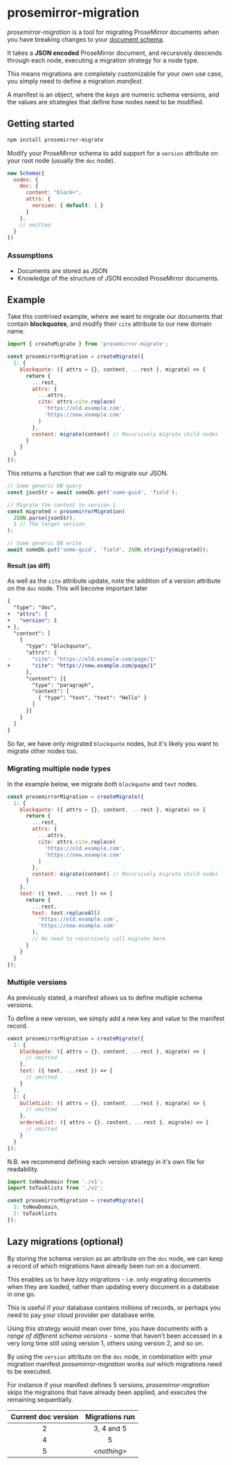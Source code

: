 # prosemirror-migration

_prosemirror-migration_ is a tool for migrating ProseMirror documents when you have breaking changes to your [document schema](https://prosemirror.net/docs/ref/#model.Document_Schema).

It takes a **JSON encoded** ProseMirror document, and recursively descends through each node, executing a migration strategy for a node type.

This means migrations are completely customizable for your own use case, you simply need to define a migration _manifest_.

A manifest is an object, where the _keys_ are numeric schema versions, and the values are strategies that define how nodes need to be modified.

## Getting started

```bash
npm install prosemirror-migrate
```

Modify your ProseMirror schema to add support for a `version` attribute on your root node (usually the `doc` node).

```js
new Schema({
  nodes: {
    doc: {
      content: "block+",
      attrs: {
        version: { default: 1 }
      }
    },
    // omitted
  }
})
```

### Assumptions

* Documents are stored as JSON
* Knowledge of the structure of JSON encoded ProseMirror documents.

## Example

Take this contrived example, where we want to migrate our documents that contain **blockquotes**, and modify their `cite` attribute to our new domain name.

```js
import { createMigrate } from 'prosemirror-migrate';

const prosemirrorMigration = createMigrate({
  1: {
    blockquote: ({ attrs = {}, content, ...rest }, migrate) => {
      return {
        ...rest,
        attrs: {
          ...attrs,
          cite: attrs.cite.replace(
            'https://old.example.com',
            'https://new.example.com'
          )
        },
        content: migrate(content) // Recursively migrate child nodes
      }
    }
  }
});
```

This returns a function that we call to migrate our JSON.

```js
// Some generic DB query
const jsonStr = await someDb.get('some-guid', 'field');

// Migrate the content to version 1
const migrated = prosemirrorMigration(
  JSON.parse(jsonStr),
  1 // The target version
);

// Some generic DB write
await someDb.put('some-guid', 'field', JSON.stringify(migrated));
```

#### Result (as diff)

As well as the `cite` attribute update, note the addition of a version attribute on the `doc` node. This will become important later

```diff
{
  "type": "doc",
+  "attrs": {
+   "version": 1
+ },
  "content": [
    {
      "type": "blockquote",
      "attrs": {
-       "cite": "https://old.example.com/page/1"
+       "cite": "https://new.example.com/page/1"
      },
      "content": [{
        "type": "paragraph",
        "content": [
          { "type": "text", "text": "Hello" }
        ]
      }]
    }
  ]
}
```

So far, we have only migrated `blockquote` nodes, but it's likely you want to migrate other nodes too. 

### Migrating multiple node types

In the example below, we migrate _both_ `blockquote` and `text` nodes.

```js
const prosemirrorMigration = createMigrate({
  1: {
    blockquote: ({ attrs = {}, content, ...rest }, migrate) => {
      return {
        ...rest,
        attrs: {
          ...attrs,
          cite: attrs.cite.replace(
            'https://old.example.com',
            'https://new.example.com'
          )
        },
        content: migrate(content) // Recursively migrate child nodes
      }
    },
    text: ({ text, ...rest }) => {
      return {
        ...rest,
        text: text.replaceAll(
          'https://old.example.com',
          'https://new.example.com'
        ),
        // No need to recursively call migrate here
      }
    }
  }
});
```

### Multiple versions

As previously stated, a manifest allows us to define multiple schema versions.

To define a new version, we simply add a new key and value to the manifest record.

```js
const prosemirrorMigration = createMigrate({
  1: {
    blockquote: ({ attrs = {}, content, ...rest }, migrate) => {
      // omitted
    },
    text: ({ text, ...rest }) => {
      // omitted
    }
  },
  2: {
    bulletList: ({ attrs = {}, content, ...rest }, migrate) => {
      // omitted
    },
    orderedList: ({ attrs = {}, content, ...rest }, migrate) => {
      // omitted
    }
  }
});
```

N.B. we recommend defining each version strategy in it's own file for readability.

```js
import toNewDomain from './v1';
import toTasklists from './v2';

const prosemirrorMigration = createMigrate({
  1: toNewDomain,
  2: toTasklists
});
```

## Lazy migrations (optional)

By storing the schema version as an attribute on the `doc` node, we can keep a record of which migrations have already been run on a document.

This enables us to have _lazy_ migrations - i.e. only migrating documents when they are loaded, rather than updating every document in a database in one go.

This is useful if your database contains millions of records, or perhaps you need to pay your cloud provider per database write.

Using this strategy would mean over time, you have documents with a _range of different schema versions_ - some that haven't been accessed in a very long time still using version 1, others using version 2, and so on.

By using the `version` attribute on the `doc` node, in combination with your migration manifest _prosemirror-migration_ works out which migrations need to be executed.

For instance if your manifest defines 5 versions, _prosemirror-migration_ skips the migrations that have already been applied, and executes the remaining sequentially.

| Current doc version |   Migrations run  |
|:-------------------:|:-----------------:|
|          2          |     3, 4 and 5    |
|          4          |         5         |
|          5          | _&lt;nothing&gt;_ |

